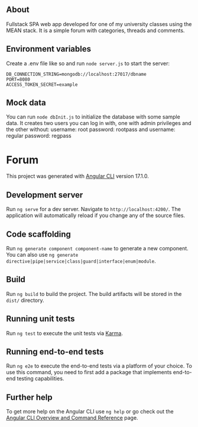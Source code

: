 ## About
Fullstack SPA web app developed for one of my university classes using the MEAN stack. It is a simple forum with categories, threads and comments.

## Environment variables

Create a .env file like so and run `node server.js` to start the server:
```
DB_CONNECTION_STRING=mongodb://localhost:27017/dbname
PORT=8080
ACCESS_TOKEN_SECRET=example
```

## Mock data
You can run `node dbInit.js` to initialize the database with some sample data.
It creates two users you can log in with, one with admin privileges and the other without:
  username: root
  password: rootpass
and
  username: regular
  password: regpass

# Forum

This project was generated with [Angular CLI](https://github.com/angular/angular-cli) version 17.1.0.

## Development server

Run `ng serve` for a dev server. Navigate to `http://localhost:4200/`. The application will automatically reload if you change any of the source files.

## Code scaffolding

Run `ng generate component component-name` to generate a new component. You can also use `ng generate directive|pipe|service|class|guard|interface|enum|module`.

## Build

Run `ng build` to build the project. The build artifacts will be stored in the `dist/` directory.

## Running unit tests

Run `ng test` to execute the unit tests via [Karma](https://karma-runner.github.io).

## Running end-to-end tests

Run `ng e2e` to execute the end-to-end tests via a platform of your choice. To use this command, you need to first add a package that implements end-to-end testing capabilities.

## Further help

To get more help on the Angular CLI use `ng help` or go check out the [Angular CLI Overview and Command Reference](https://angular.io/cli) page.
